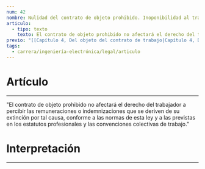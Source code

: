 ```yaml
---
num: 42
nombre: Nulidad del contrato de objeto prohibido. Inoponibilidad al trabajador
articulo:
  - tipo: texto
    texto: El contrato de objeto prohibido no afectará el derecho del trabajador a percibir las remuneraciones o indemnizaciones que se deriven de su extinción por tal causa, conforme a las normas de esta ley y a las previstas en los estatutos profesionales y las convenciones colectivas de trabajo.
previo: "[[Capítulo 4, Del objeto del contrato de trabajo|Capítulo 4, Del objeto del contrato de trabajo]]"
tags:
  - carrera/ingeniería-electrónica/legal/articulo
---
```

# Artículo
---
"El contrato de objeto prohibido no afectará el derecho del trabajador a percibir las remuneraciones o indemnizaciones que se deriven de su extinción por tal causa, conforme a las normas de esta ley y a las previstas en los estatutos profesionales y las convenciones colectivas de trabajo."

# Interpretación
---


